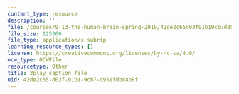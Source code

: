 ```yaml
---
content_type: resource
description: ''
file: /courses/9-13-the-human-brain-spring-2019/42de2c65d03f91b19cb7d951fdb88b8f_YD7QG4G7WVg.srt
file_size: 125360
file_type: application/x-subrip
learning_resource_types: []
license: https://creativecommons.org/licenses/by-nc-sa/4.0/
ocw_type: OCWFile
resourcetype: Other
title: 3play caption file
uid: 42de2c65-d03f-91b1-9cb7-d951fdb88b8f
---
```

